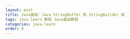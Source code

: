 ```yaml
---
layout: post
title: Java基础：Java StringBuffer 和 StringBuilder 类
tags: java learn 教程 Java基础教程
categories: java-learn
order: 9
---
```

